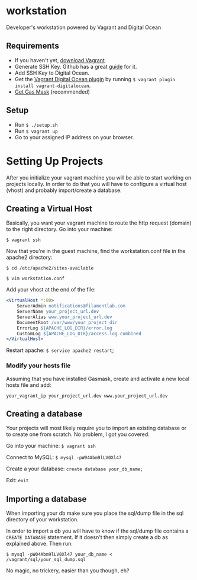 # workstation
Developer's workstation powered by Vagrant and Digital Ocean

## Requirements
- If you haven't yet, [download Vagrant](https://www.vagrantup.com/).
- Generate SSH Key. Github has a great [guide](https://help.github.com/articles/generating-a-new-ssh-key-and-adding-it-to-the-ssh-agent/) for it.
- Add SSH Key to Digital Ocean.
- Get the [Vagrant Digital Ocean plugin](https://github.com/devopsgroup-io/vagrant-digitalocean) by running `$ vagrant plugin install vagrant-digitalocean`.
- [Get Gas Mask](http://clockwise.ee/) (recommended)

## Setup
- Run `$ ./setup.sh`
- Run `$ vagrant up`
- Go to your assigned IP address on your browser.

# Setting Up Projects 
After you initialize your vagrant machine you will be able to start working on projects locally. In order to do that
you will have to configure a virtual host (vhost) and probably import/create a database.
 
## Creating a Virtual Host
Basically, you want your vagrant machine to route the http request (domain) to the right directory. Go into your machine:

 `$ vagrant ssh`

Now that you're in the guest machine, find the workstation.conf file in the apache2 directory:

`$ cd /etc/apache2/sites-available`

`$ vim workstation.conf`

Add your vhost at the end of the file:
```apache
<VirtualHost *:80>
    ServerAdmin notifications@filamentlab.com
    ServerName your_project_url.dev
    ServerAlias www.your_project_url.dev
    DocumentRoot /var/www/your_project_dir
    ErrorLog ${APACHE_LOG_DIR}/error.log
    CustomLog ${APACHE_LOG_DIR}/access.log combined
</VirtualHost>
```

Restart apache: `$ service apache2 restart`;

### Modify your hosts file
Assuming that you have installed Gasmask, create and activate a new local hosts file and add:
 
 `your_vagrant_ip your_project_url.dev www.your_project_url.dev`

## Creating a database
Your projects will most likely require you to import an existing database or to create one from scratch.
No problem, I got you covered:

Go into your machine:
`$ vagrant ssh`

Connect to MySQL:
`$ mysql -pW04Abm9lLV0Xl47`

Create a your database: `create database your_db_name;` 

Exit: `exit`

## Importing a database
When importing your db make sure you place the sql/dump file in the sql directory of your workstation.

In order to import a db you will have to know if the sql/dump file contains a `CREATE DATABASE` statement.
If it doesn't then simply create a db as explained above. Then run:

`$ mysql -pW04Abm9lLV0Xl47 your_db_name < /vagrant/sql/your_sql_dump.sql`

No magic, no trickery, easier than you though, eh?
